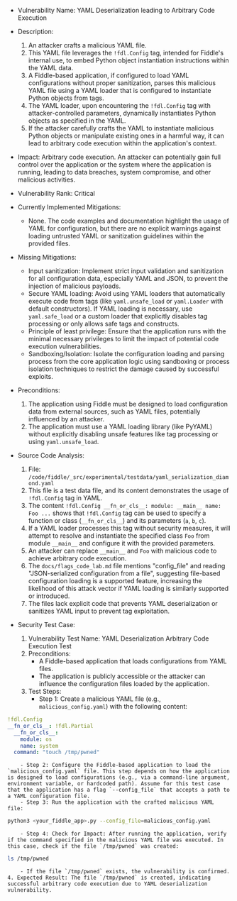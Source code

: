 - Vulnerability Name: YAML Deserialization leading to Arbitrary Code Execution
- Description:
    1. An attacker crafts a malicious YAML file.
    2. This YAML file leverages the `!fdl.Config` tag, intended for Fiddle's internal use, to embed Python object instantiation instructions within the YAML data.
    3. A Fiddle-based application, if configured to load YAML configurations without proper sanitization, parses this malicious YAML file using a YAML loader that is configured to instantiate Python objects from tags.
    4. The YAML loader, upon encountering the `!fdl.Config` tag with attacker-controlled parameters, dynamically instantiates Python objects as specified in the YAML.
    5. If the attacker carefully crafts the YAML to instantiate malicious Python objects or manipulate existing ones in a harmful way, it can lead to arbitrary code execution within the application's context.
- Impact: Arbitrary code execution. An attacker can potentially gain full control over the application or the system where the application is running, leading to data breaches, system compromise, and other malicious activities.
- Vulnerability Rank: Critical
- Currently Implemented Mitigations:
    - None. The code examples and documentation highlight the usage of YAML for configuration, but there are no explicit warnings against loading untrusted YAML or sanitization guidelines within the provided files.
- Missing Mitigations:
    - Input sanitization: Implement strict input validation and sanitization for all configuration data, especially YAML and JSON, to prevent the injection of malicious payloads.
    - Secure YAML loading:  Avoid using YAML loaders that automatically execute code from tags (like `yaml.unsafe_load` or `yaml.Loader` with default constructors). If YAML loading is necessary, use `yaml.safe_load` or a custom loader that explicitly disables tag processing or only allows safe tags and constructs.
    - Principle of least privilege: Ensure that the application runs with the minimal necessary privileges to limit the impact of potential code execution vulnerabilities.
    - Sandboxing/Isolation: Isolate the configuration loading and parsing process from the core application logic using sandboxing or process isolation techniques to restrict the damage caused by successful exploits.
- Preconditions:
    1. The application using Fiddle must be designed to load configuration data from external sources, such as YAML files, potentially influenced by an attacker.
    2. The application must use a YAML loading library (like PyYAML) without explicitly disabling unsafe features like tag processing or using `yaml.unsafe_load`.
- Source Code Analysis:
    1. File: `/code/fiddle/_src/experimental/testdata/yaml_serialization_diamond.yaml`
    2. This file is a test data file, and its content demonstrates the usage of `!fdl.Config` tag in YAML.
    3. The content `!fdl.Config __fn_or_cls__: module: __main__ name: Foo ...` shows that `!fdl.Config` tag can be used to specify a function or class (`__fn_or_cls__`) and its parameters (`a`, `b`, `c`).
    4. If a YAML loader processes this tag without security measures, it will attempt to resolve and instantiate the specified class `Foo` from module `__main__` and configure it with the provided parameters.
    5. An attacker can replace `__main__` and `Foo` with malicious code to achieve arbitrary code execution.
    6. The `docs/flags_code_lab.md` file mentions "config_file" and reading "JSON-serialized configuration from a file", suggesting file-based configuration loading is a supported feature, increasing the likelihood of this attack vector if YAML loading is similarly supported or introduced.
    7. The files lack explicit code that prevents YAML deserialization or sanitizes YAML input to prevent tag exploitation.

- Security Test Case:
    1. Vulnerability Test Name: YAML Deserialization Arbitrary Code Execution Test
    2. Preconditions:
        - A Fiddle-based application that loads configurations from YAML files.
        - The application is publicly accessible or the attacker can influence the configuration files loaded by the application.
    3. Test Steps:
        - Step 1: Create a malicious YAML file (e.g., `malicious_config.yaml`) with the following content:

```yaml
!fdl.Config
__fn_or_cls__: !fdl.Partial
  __fn_or_cls__:
    module: os
    name: system
  command: "touch /tmp/pwned"
```

        - Step 2: Configure the Fiddle-based application to load the `malicious_config.yaml` file. This step depends on how the application is designed to load configurations (e.g., via a command-line argument, environment variable, or hardcoded path). Assume for this test case that the application has a flag `--config_file` that accepts a path to a YAML configuration file.
        - Step 3: Run the application with the crafted malicious YAML file:

```bash
python3 <your_fiddle_app>.py --config_file=malicious_config.yaml
```

        - Step 4: Check for Impact: After running the application, verify if the command specified in the malicious YAML file was executed. In this case, check if the file `/tmp/pwned` was created:

```bash
ls /tmp/pwned
```

        - If the file `/tmp/pwned` exists, the vulnerability is confirmed.
    4. Expected Result: The file `/tmp/pwned` is created, indicating successful arbitrary code execution due to YAML deserialization vulnerability.